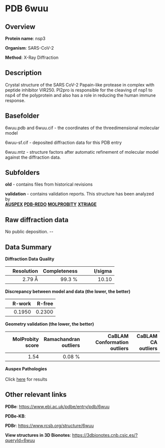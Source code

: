 # PDB 6wuu

## Overview

**Protein name**: nsp3

**Organism**: SARS-CoV-2

**Method**: X-Ray Diffraction

## Description

Crystal structure of the SARS CoV-2 Papain-like protease in complex with peptide inhibitor VIR250. Pl2pro is responsible for the cleaving of nsp1 to nsp4 of the polyprotein and also has a role in reducing the human immune response.

## Basefolder

6wuu.pdb and 6wuu.cif - the coordinates of the threedimensional molecular model

6wuu-sf.cif - deposited diffraction data for this PDB entry

6wuu.mtz - structure factors after automatic refinement of molecular model against the diffraction data.

## Subfolders



**old** - contains files from historical revisions

**validation** - contains validation reports. This structure has been analyzed by <br>[**AUSPEX**](https://github.com/thorn-lab/coronavirus_structural_task_force/tree/master/pdb/nsp3/SARS-CoV-2/6wuu/validation/auspex) [**PDB-REDO**](https://github.com/thorn-lab/coronavirus_structural_task_force/tree/master/pdb/nsp3/SARS-CoV-2/6wuu/validation/pdb-redo) [**MOLPROBITY**](https://github.com/thorn-lab/coronavirus_structural_task_force/tree/master/pdb/nsp3/SARS-CoV-2/6wuu/validation/molprobity) [**XTRIAGE**](https://github.com/thorn-lab/coronavirus_structural_task_force/blob/master/pdb/nsp3/SARS-CoV-2/6wuu/validation/Xtriage_output.log)   



## Raw diffraction data

No public deposition. --<br> 

## Data Summary
**Diffraction Data Quality**

|   | Resolution | Completeness| I/sigma |
|---|-------------:|----------------:|--------------:|
|   |2.79 Å|99.3  %|<img width=50/>10.10|

**Discrepancy between model and data (the lower, the better)**

|   | **R-work**| **R-free**   
|---|-------------:|----------------:|           
||  0.1950|  0.2300|

**Geometry validation (the lower, the better)**

|   |**MolProbity<br>score**| **Ramachandran<br>outliers** | **CaBLAM<br>Conformation outliers** | **CaBLAM<br>CA outliers** |
|---|-------------:|----------------:|----------------:|----------------:|
||  1.54|  0.08 %|||

**Auspex Pathologies**<br> <br>Click [here](https://github.com/thorn-lab/coronavirus_structural_task_force/blob/master/pdb/nsp3/SARS-CoV-2/6wuu/validation/auspex/6wuu_auspex_comments.txt)  for results

 



## Other relevant links 
**PDBe**:  https://www.ebi.ac.uk/pdbe/entry/pdb/6wuu

**PDBe-KB**:  
 
**PDBr**: https://www.rcsb.org/structure/6wuu 

**View structures in 3D Bionotes**: https://3dbionotes.cnb.csic.es/?queryId=6wuu

